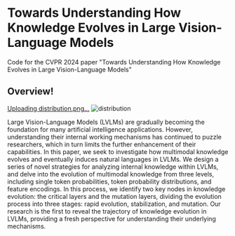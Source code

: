 # Towards Understanding How Knowledge Evolves in Large Vision-Language Models

Code for the CVPR 2024 paper "Towards Understanding How Knowledge Evolves in Large Vision-Language Models"

## Overview!
[Uploading distribution.png…]()
![distribution](https://github.com/user-attachments/assets/2a9cdc03-18a5-4047-81c2-6d4f2fe53b41)

Large Vision-Language Models (LVLMs) are gradually becoming the foundation for many artificial intelligence applications. However, understanding their internal working mechanisms has continued to puzzle researchers, which in turn limits the further enhancement of their capabilities. In this paper, we seek to investigate how multimodal knowledge evolves and eventually induces natural languages in LVLMs. We design a series of novel strategies for analyzing internal knowledge within LVLMs, and delve into the evolution of multimodal knowledge from three levels, including single token probabilities, token probability distributions, and feature encodings. In this process, we identify two key nodes in knowledge evolution: the critical layers and the mutation layers, dividing the evolution process into three stages: rapid evolution, stabilization, and mutation. Our research is the first to reveal the trajectory of knowledge evolution in LVLMs, providing a fresh perspective for understanding their underlying mechanisms.

